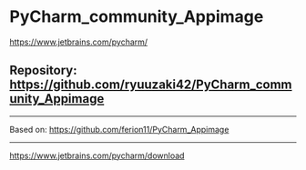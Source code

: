 
# PyCharm_community_Appimage
https://www.jetbrains.com/pycharm/

## Repository: https://github.com/ryuuzaki42/PyCharm_community_Appimage

---
Based on: https://github.com/ferion11/PyCharm_Appimage

---
https://www.jetbrains.com/pycharm/download
